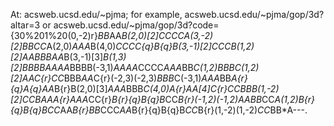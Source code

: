 At: acsweb.ucsd.edu/~pjma; for example, acsweb.ucsd.edu/~pjma/gop/3d?altar=3 or acsweb.ucsd.edu/~pjma/gop/3d?code={30%201%20(0,-2)r}*BB*AA*B(2,0)[2]*CCCC*A(3,-2)[2]*BB*CC*A(2,0)*AAA*B(4,0)*CCCC{q}*B{q}B(3,-1)[2]*CCC*B(1,2)[2]*AA*BBB*AA*B(3,-1)[3]*B(1,3)[2]*BBBB*AAAA*BBBB(-3,1)*AAAA*CCCC*AAA*BB*C(1,2)*BBB*C(1,2)[2]*AA*C{r}CC*BBB*AA*C{r}(-2,3)(-2,3)*BBB*C(-3,1)*AAA*BB*A{r}{q}A{q}AA*B{r}B(2,0)[3]*AAA*BBB*C(4,0)*A{r}AA[4]*C{r}CC*BBB(1,-2)[2]*CC*B*AAA{r}AAA*CC{r}*B{r}{q}B{q}B*CC*B{r}(-1,2)(-1,2)*AA*BB*CC*A(1,2)*B{r}{q}B{q}B*CC*AA*B{r}BB*CCC*AA*B{r}{q}B{q}B*CC*B{r}(1,-2)(1,-2)*CC*BB*A---. 
